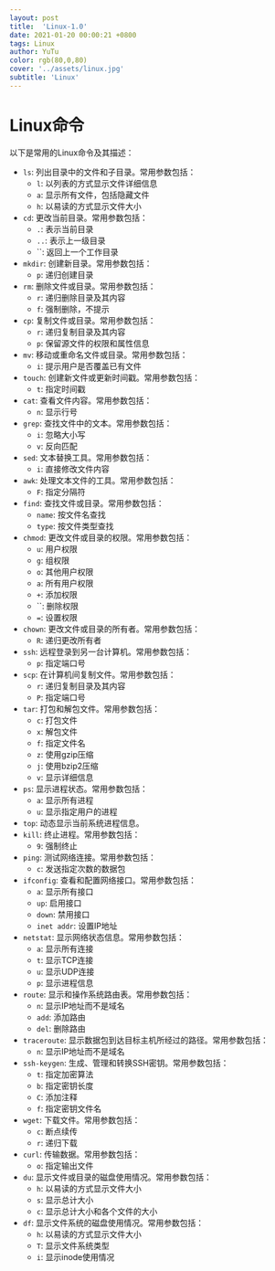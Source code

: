 ```yaml
---
layout: post
title:  'Linux-1.0'
date: 2021-01-20 00:00:21 +0800
tags: Linux
author: YuTu
color: rgb(80,0,80)
cover: '../assets/linux.jpg'
subtitle: 'Linux'
---
```



# Linux命令

以下是常用的Linux命令及其描述：

- `ls`: 列出目录中的文件和子目录。常用参数包括：
    - `l`: 以列表的方式显示文件详细信息
    - `a`: 显示所有文件，包括隐藏文件
    - `h`: 以易读的方式显示文件大小
- `cd`: 更改当前目录。常用参数包括：
    - `.`: 表示当前目录
    - `..`: 表示上一级目录
    - ``: 返回上一个工作目录
- `mkdir`: 创建新目录。常用参数包括：
    - `p`: 递归创建目录
- `rm`: 删除文件或目录。常用参数包括：
    - `r`: 递归删除目录及其内容
    - `f`: 强制删除，不提示
- `cp`: 复制文件或目录。常用参数包括：
    - `r`: 递归复制目录及其内容
    - `p`: 保留源文件的权限和属性信息
- `mv`: 移动或重命名文件或目录。常用参数包括：
    - `i`: 提示用户是否覆盖已有文件
- `touch`: 创建新文件或更新时间戳。常用参数包括：
    - `t`: 指定时间戳
- `cat`: 查看文件内容。常用参数包括：
    - `n`: 显示行号
- `grep`: 查找文件中的文本。常用参数包括：
    - `i`: 忽略大小写
    - `v`: 反向匹配
- `sed`: 文本替换工具。常用参数包括：
    - `i`: 直接修改文件内容
- `awk`: 处理文本文件的工具。常用参数包括：
    - `F`: 指定分隔符
- `find`: 查找文件或目录。常用参数包括：
    - `name`: 按文件名查找
    - `type`: 按文件类型查找
- `chmod`: 更改文件或目录的权限。常用参数包括：
    - `u`: 用户权限
    - `g`: 组权限
    - `o`: 其他用户权限
    - `a`: 所有用户权限
    - `+`: 添加权限
    - ``: 删除权限
    - `=`: 设置权限
- `chown`: 更改文件或目录的所有者。常用参数包括：
    - `R`: 递归更改所有者
- `ssh`: 远程登录到另一台计算机。常用参数包括：
    - `p`: 指定端口号
- `scp`: 在计算机间复制文件。常用参数包括：
    - `r`: 递归复制目录及其内容
    - `P`: 指定端口号
- `tar`: 打包和解包文件。常用参数包括：
    - `c`: 打包文件
    - `x`: 解包文件
    - `f`: 指定文件名
    - `z`: 使用gzip压缩
    - `j`: 使用bzip2压缩
    - `v`: 显示详细信息
- `ps`: 显示进程状态。常用参数包括：
    - `a`: 显示所有进程
    - `u`: 显示指定用户的进程
- `top`: 动态显示当前系统进程信息。
- `kill`: 终止进程。常用参数包括：
    - `9`: 强制终止
- `ping`: 测试网络连接。常用参数包括：
    - `c`: 发送指定次数的数据包
- `ifconfig`: 查看和配置网络接口。常用参数包括：
    - `a`: 显示所有接口
    - `up`: 启用接口
    - `down`: 禁用接口
    - `inet addr`: 设置IP地址
- `netstat`: 显示网络状态信息。常用参数包括：
    - `a`: 显示所有连接
    - `t`: 显示TCP连接
    - `u`: 显示UDP连接
    - `p`: 显示进程信息
- `route`: 显示和操作系统路由表。常用参数包括：
    - `n`: 显示IP地址而不是域名
    - `add`: 添加路由
    - `del`: 删除路由
- `traceroute`: 显示数据包到达目标主机所经过的路径。常用参数包括：
    - `n`: 显示IP地址而不是域名
- `ssh-keygen`: 生成、管理和转换SSH密钥。常用参数包括：
    - `t`: 指定加密算法
    - `b`: 指定密钥长度
    - `C`: 添加注释
    - `f`: 指定密钥文件名
- `wget`: 下载文件。常用参数包括：
    - `c`: 断点续传
    - `r`: 递归下载
- `curl`: 传输数据。常用参数包括：
    - `o`: 指定输出文件
- `du`: 显示文件或目录的磁盘使用情况。常用参数包括：
    - `h`: 以易读的方式显示文件大小
    - `s`: 显示总计大小
    - `c`: 显示总计大小和各个文件的大小
- `df`: 显示文件系统的磁盘使用情况。常用参数包括：
    - `h`: 以易读的方式显示文件大小
    - `T`: 显示文件系统类型
    - `i`: 显示inode使用情况